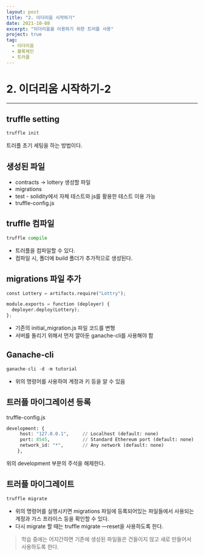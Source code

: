 ```yaml
---
layout: post
title: "2. 이더리움 시작하기"
date: 2021-10-08
excerpt: "이더리움을 이용하기 위한 트러플 사용"
project: true
tag:
  - 이더리움
  - 블록체인
  - 트러플
---
```


# 2. 이더리움 시작하기-2

---

## truffle setting

```python
truffle init
```

트러플 초기 세팅을 하는 방법이다.

## 생성된 파일

- contracts → lottery 생성할 파일
- migrations
- test - solidity에서 자체 테스트와 js를 활용한 테스트 이용 가능
- truffle-config.js

## truffle 컴파일

```python
truffle compile
```

- 트러플을 컴파일할 수 있다.
- 컴파일 시, 폴더에 build 폴더가 추가적으로 생성된다.

## migrations 파일 추가

```python
const Lottery = artifacts.require("Lottry");

module.exports = function (deployer) {
  deployer.deploy(Lottery);
};
```

- 기존의 initial_migration.js 파일 코드를 변형
- 서버를 돌리기 위해서 먼저 깔아둔 ganache-cli를 사용해야 함

## Ganache-cli

```python
ganache-cli -d -m tutorial
```

- 위의 명령어를 사용하여 계정과 키 등을 알 수 있음

## 트러플 마이그레이션 등록

truffle-config.js

```python
development: {
     host: "127.0.0.1",     // Localhost (default: none)
     port: 8545,            // Standard Ethereum port (default: none)
     network_id: "*",       // Any network (default: none)
    },
```

위의 development 부분의 주석을 해제한다.

## 트러플 마이그레이트

```python
truffle migrate
```

- 위의 명령어를 실행시키면 migrations 파일에 등록되어있는 파일들에서 사용되는 계정과 가스 프라이스 등을 확인할 수 있다.
- 다시 migrate 할 때는 truffle migrate —reset을 사용하도록 한다.

> 학습 중에는 어지간하면 기존에 생성된 파일들은 건들이지 않고 새로 만들어서 사용하도록 한다.
